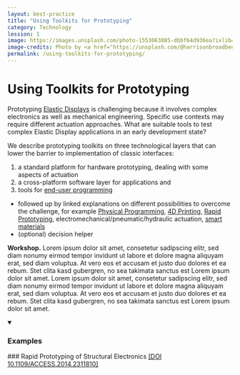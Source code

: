 ```yaml
---
layout: best-practice
title: "Using Toolkits for Prototyping"
category: Technology
lession: 1
image: https://images.unsplash.com/photo-1553063085-dbbf64d936ea?ixlib=rb-1.2.1&ixid=eyJhcHBfaWQiOjEyMDd9&auto=format&fit=crop&w=1489&q=80
image-credits: Photo by <a href="https://unsplash.com/@harrisonbroadbent?utm_source=unsplash&amp;utm_medium=referral&amp;utm_content=creditCopyText">Harrison Broadbent</a> on <a href="/s/photos/arduino?utm_source=unsplash&amp;utm_medium=referral&amp;utm_content=creditCopyText">Unsplash</a>
permalink: /using-toolkits-for-prototyping/
---
```

# Using Toolkits for Prototyping
Prototyping [Elastic Displays](/terms/elastic-display) is challenging because it involves complex electronics as well as mechanical engineering. Specific use contexts may require different actuation approaches. What are suitable tools to test complex Elastic Display applications in an early development state?

We describe prototyping toolkits on three technological layers that can lower the barrier to implementation of classic interfaces: 
1. a standard platform for hardware prototyping, dealing with some aspects of actuation
2. a cross-platform software layer for applications and
3. tools for [end-user programming](/terms/end-userprogramming)

- followed up by linked explanations on different possibilities to overcome the challenge, for example [Physical Programming](/terms/physical-programming), [4D Printing](/terms/4d-printing), [Rapid Prototyping](/terms/rapid-prototyping), electromechanical/pneumatic/hydraulic actuation, [smart materials](/terms/smart-materials)
- (optional) decision helper

**Workshop.** Lorem ipsum dolor sit amet, consetetur sadipscing elitr, sed diam nonumy eirmod tempor invidunt ut labore et dolore magna aliquyam erat, sed diam voluptua. At vero eos et accusam et justo duo dolores et ea rebum. Stet clita kasd gubergren, no sea takimata sanctus est Lorem ipsum dolor sit amet. Lorem ipsum dolor sit amet, consetetur sadipscing elitr, sed diam nonumy eirmod tempor invidunt ut labore et dolore magna aliquyam erat, sed diam voluptua. At vero eos et accusam et justo duo dolores et ea rebum. Stet clita kasd gubergren, no sea takimata sanctus est Lorem ipsum dolor sit amet.

<details markdown="1" open>
<summary><h3>Examples</h3></summary> 
### Rapid Prototyping of Structural Electronics   
<a href="https://ieeexplore.ieee.org/document/6766751" target="_blank">[DOI 10.1109/ACCESS.2014.2311810]</a>
</details>

